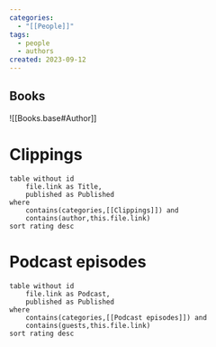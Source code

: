 ```yaml
---
categories:
  - "[[People]]"
tags:
  - people
  - authors
created: 2023-09-12
---
```

## Books

![[Books.base#Author]]

# Clippings

```dataview
table without id
	file.link as Title,
	published as Published
where
	contains(categories,[[Clippings]]) and
	contains(author,this.file.link)
sort rating desc
```

# Podcast episodes

```dataview
table without id
	file.link as Podcast,
	published as Published
where
	contains(categories,[[Podcast episodes]]) and
	contains(guests,this.file.link)
sort rating desc
```